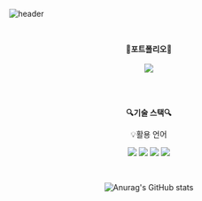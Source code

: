 ![header](https://capsule-render.vercel.app/api?type=waving&color=auto&height=300&section=header&text=welcome&fontSize=90&animation=fadeIn&fontAlignY=38&desc=sandeul2%20GitHub%20Profile&descAlignY=51&descAlign=62)

<br>

<p align="center">
    <Strong>🚀포트폴리오🚀</Strong><br><br>
    <a href="mailto:sandeul98s@gmail.com"><img src="https://img.shields.io/badge/Gmail-d14836?style=flat-square&logo=Gmail&logoColor=white&link=sandeul98s@gmail.com"/></a>
</p>
    

</p>

<br>


<br>

<p align="center">
    <Strong>🔍기술 스택🔍</Strong><br>
  

<p align="center">
    💡활용 언어
</p>

<p align="center" display="inline-block">
  <img src="https://img.shields.io/badge/linux-FCC624?style=for-the-badge&logo=linux&logoColor=black"> 
  <img src="https://img.shields.io/badge/Docker-2496ED?style=for-the-badge&logo=Docker&logoColor=white">
  <img src="https://img.shields.io/badge/C-A8B9CC?style=for-the-badge&logo=C&logoColor=white">
  <img src="https://img.shields.io/badge/c++-%2300599C.svg?style=for-the-badge&logo=c%2B%2B&logoColor=white"/>
</p>

<br>

<div align=center>

![Anurag's GitHub stats](https://github-readme-stats.vercel.app/api?username=sandeul2&show_icons=true&theme=white)
